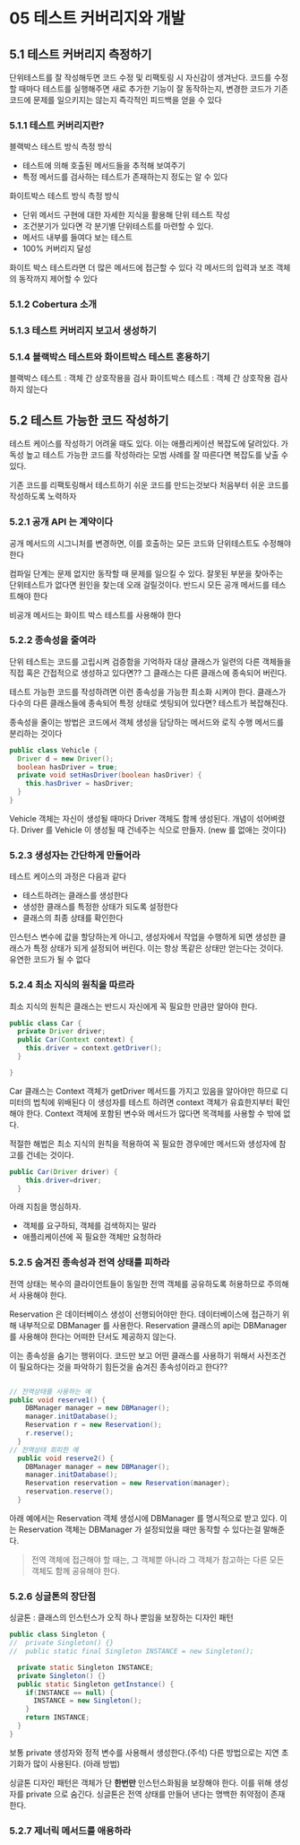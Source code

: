 # 05 테스트 커버리지와 개발

## 5.1 테스트 커버리지 측정하기

단위테스트를 잘 작성해두면 코드 수정 및 리팩토링 시 자신감이 생겨난다.
코드를 수정할 때마다 테스트를 실행해주면 새로 추가한 기능이 잘 동작하는지,
변경한 코드가 기존 코드에 문제를 일으키지는 않는지 즉각적인 피드백을 얻을 수 있다

### 5.1.1 테스트 커버리지란?

블랙박스 테스트 방식 측정 방식
- 테스트에 의해 호출된 메서드들을 추적해 보여주기
- 특정 메서드를 검사하는 테스트가 존재하는지 정도는 알 수 있다

화이트박스 테스트 방식 측정 방식
- 단위 메서드 구현에 대한 자세한 지식을 활용해 단위 테스트 작성
- 조건분기가 있다면 각 분기별 단위테스트를 마련할 수 있다.
- 메서드 내부를 들여다 보는 테스트
- 100% 커버리지 달성

화이트 박스 테스트라면 더 많은 메서드에 접근할 수 있다
각 메서드의 입력과 보조 객체의 동작까지 제어할 수 있다

### 5.1.2 Cobertura 소개
### 5.1.3 테스트 커버리지 보고서 생성하기

### 5.1.4 블랙박스 테스트와 화이트박스 테스트 혼용하기

블랙박스 테스트 : 객체 간 상호작용을 검사
화이트박스 테스트 : 객체 간 상호작용 검사하지 않는다

## 5.2 테스트 가능한 코드 작성하기

테스트 케이스를 작성하기 어려울 때도 있다.
이는 애플리케이션 복잡도에 달려있다. 가독성 높고 테스트 가능한 코드를 작성하라는 모범 사례를
잘 따른다면 복잡도를 낮출 수 있다.

기존 코드를 리팩토링해서 테스트하기 쉬운 코드를 만드는것보다
처음부터 쉬운 코드를 작성하도록 노력하자

### 5.2.1 공개 API 는 계약이다

공개 메서드의 시그니처를 변경하면, 이를 호출하는 모든 코드와 단위테스트도 수정해야 한다

컴파일 단계는 문제 없지만 동작할 때 문제를 일으킬 수 있다.
잘못된 부분을 찾아주는 단위테스트가 없다면 원인을 찾는데 오래 걸릴것이다.
반드시 모든 공개 메서드를 테스트해야 한다

비공개 메서드는 화이트 박스 테스트를 사용해야 한다

### 5.2.2 종속성을 줄여라

단위 테스트는 코드를 고립시켜 검증함을 기억하자
대상 클래스가 일련의 다른 객체들을 직접 혹은 간접적으로 생성하고 있다면??
그 클래스는 다른 클래스에 종속되어 버린다.

테스트 가능한 코드를 작성하려면 이런 종속성을 가능한 최소화 시켜야 한다.
클래스가 다수의 다른 클래스들에 종속되어 특정 상태로 셋팅되어 있다면? 테스트가 복잡해진다.

종속성을 줄이는 방법은 코드에서 객체 생성을 담당하는 메서드와 로직 수행 메서드를 분리하는 것이다

~~~ java
public class Vehicle {
  Driver d = new Driver();
  boolean hasDriver = true;
  private void setHasDriver(boolean hasDriver) {
    this.hasDriver = hasDriver;
  }
}
~~~

Vehicle 객체는 자신이 생성될 때마다 Driver 객체도 함께 생성된다. 개념이 섞어벼렸다.
Driver 를 Vehicle 이 생성될 때 건네주는 식으로 만들자. (new 를 없애는 것이다)

### 5.2.3 생성자는 간단하게 만들어라

테스트 케이스의 과정은 다음과 같다
- 테스트하려는 클래스를 생성한다
- 생성한 클래스를 특정한 상태가 되도록 설정한다
- 클래스의 최종 상태를 확인한다

인스턴스 변수에 값을 할당하는게 아니고, 생성자에서 작업을 수행하게 되면
생성한 클래스가 특정 상태가 되게 설정되어 버린다. 이는 항상 똑같은 상태만 얻는다는 것이다.
유연한 코드가 될 수 없다

### 5.2.4 최소 지식의 원칙을 따르라

최소 지식의 원칙은 클래스는 반드시 자신에게 꼭 필요한 만큼만 알아야 한다.

~~~ java
public class Car {
  private Driver driver;
  public Car(Context context) {
    this.driver = context.getDriver();
  }

}
~~~

Car 클래스는 Context 객체가 getDriver 메서드를 가지고 있음을 알아야만 하므로 디미터의 법칙에 위배된다
이 생성자를 테스트 하려면 context 객체가 유효한지부터 확인해야 한다.
Context 객체에 포함된 변수와 메서드가 많다면 목객체를 사용할 수 밖에 없다.

적절한 해법은 최소 지식의 원칙을 적용하여 꼭 필요한 경우에만 메서드와 생성자에 참고를 건네는 것이다.

~~~ java
public Car(Driver driver) {
    this.driver=driver;
  }
~~~

아래 지침을 명심하자.
- 객체를 요구하되, 객체를 검색하지는 말라
- 애플리케이션에 꼭 필요한 객체만 요청하라


### 5.2.5 숨겨진 종속성과 전역 상태를 피하라

전역 상태는 복수의 클라이언트들이 동일한 전역 객체를 공유하도록 허용하므로 주의해서 사용해야 한다.

Reservation 은 데이터베이스 생성이 선행되어야만 한다. 데이터베이스에 접근하기 위해 내부적으로 DBManager 를 사용한다.
Reservation 클래스의 api는 DBManager를 사용해야 한다는 어떠한 단서도 제공하지 않는다.

이는 종속성을 숨기는 행위이다.
코드만 보고 어떤 클래스를 사용하기 위해서 사전조건이 필요하다는 것을 파악하기 힘든것을
숨겨진 종속성이라고 한다??

~~~ java

// 전역상태를 사용하는 예
public void reserve1() {
    DBManager manager = new DBManager();
    manager.initDatabase();
    Reservation r = new Reservation();
    r.reserve();
  }
// 전역상태 회피한 예
  public void reserve2() {
    DBManager manager = new DBManager();
    manager.initDatabase();
    Reservation reservation = new Reservation(manager);
    reservation.reserve();
  }
~~~

아래 예에서는 Reservation 객체 생성시에 DBManager 를 명시적으로 받고 있다.
이는 Reservation 객체는 DBManager 가 설정되었을 때만 동작할 수 있다는걸 말해준다.

> 전역 객체에 접근해야 할 때는, 그 객체뿐 아니라 그 객체가 참고하는 다른 모든 객체도 함께 공유해야 한다.


### 5.2.6 싱글톤의 장단점

싱글톤 : 클래스의 인스턴스가 오직 하나 뿐임을 보장하는 디자인 패턴

~~~ java
public class Singleton {
//  private Singleton() {}
//  public static final Singleton INSTANCE = new Singleton();

  private static Singleton INSTANCE;
  private Singleton() {}
  public static Singleton getInstance() {
    if(INSTANCE == null) {
      INSTANCE = new Singleton();
    }
    return INSTANCE;
  }
}
~~~

보통 private 생성자와 정적 변수를 사용해서 생성한다.(주석)
다른 방법으로는 지연 초기화가 많이 사용된다. (아래 방법)

싱글톤 디자인 패턴은 객체가 단 **한번만** 인스턴스화됨을 보장해야 한다.
이를 위해 생성자를 private 으로 숨긴다.
싱글톤은 전역 상태를 만들어 낸다는 명백한 취약점이 존재한다.

### 5.2.7 제너릭 메서드를 애용하라






